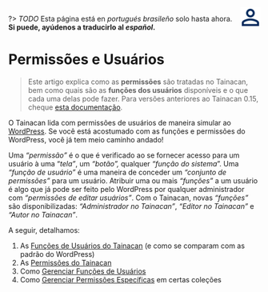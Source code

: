 <div style="float: right; margin-left: 1rem;">
	<img 
		alt="Ícone de Usuários" 
		src="_assets/images/icon_users.png"
		width="40"
		height="40">
</div>

?> _TODO_ Esta página está en _portugués brasileño_ solo hasta ahora. **Si puede, ayúdenos a traducirlo al _español_.**

# Permissões e Usuários

> Este artigo explica como as **permissões** são tratadas no Tainacan, bem como quais são as **funções dos usuários** disponíveis e o que cada uma delas pode fazer. Para versões anteriores ao Tainacan 0.15, cheque [esta documentação](/es-mx/users).

O Tainacan lida com permissões de usuários de maneira simular ao [WordPress](https://codex.wordpress.org/es-mx:Pap%C3%A9is_e_Capacidades). Se você está acostumado com as funções e permissões do WordPress, você já tem meio caminho andado!

Uma _“permissão”_ é o que é verificado ao se fornecer acesso para um usuário à uma “_tela”_, um _“botão”,_ qualquer _“função do sistema_”. Uma _“função de usuário”_ é uma maneira de conceder um _“conjunto de permissões”_ para um usuário. Atribuir uma ou mais _“funções”_ a um usuário é algo que já pode ser feito pelo WordPress por qualquer administrador com _“permissões de editar usuários”_. Com o Tainacan, novas _“funções”_ são disponibilizadas: _“Administrador no Tainacan”_, _“Editor no Tainacan”_ e _“Autor no Tainacan”_.

A seguir, detalhamos:

1. As [Funções de Usuários do Tainacan](/es-mx/tainacan-roles.md) (e como se comparam com as padrão do WordPress)
2. As [Permissões do Tainacan](/es-mx/capabilities.md)
3. Como [Gerenciar Funções de Usuários](/es-mx/manage-user-roles.md)
4. Como [Gerenciar Permissões Específicas](/es-mx/manage-specific-capabilities.md) em certas coleções
